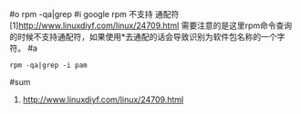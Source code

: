 #o
rpm -qa|grep
#i
google rpm 不支持 通配符
[1]http://www.linuxdiyf.com/linux/24709.html
需要注意的是这里rpm命令查询的时候不支持通配符，如果使用*去通配的话会导致识别为软件包名称的一个字符。
#a
```
rpm -qa|grep -i pam
```
#sum
1. http://www.linuxdiyf.com/linux/24709.html

